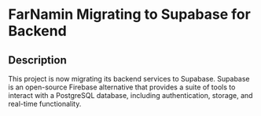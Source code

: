 
# FarNamin Migrating to Supabase for Backend

## Description 
This project is now migrating its backend services to Supabase. Supabase is an open-source Firebase alternative that provides a suite of tools to interact with a PostgreSQL database, including authentication, storage, and real-time functionality.

